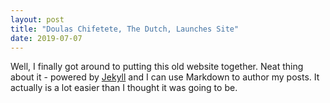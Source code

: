 ```yaml
---
layout: post
title: "Doulas Chifetete, The Dutch, Launches Site"
date: 2019-07-07
---
```


Well, I finally got around to putting this old website together. Neat thing about it - powered by [Jekyll](http://jekyllrb.com) and I can use Markdown to author my posts. It actually is a lot easier than I thought it was going to be.

